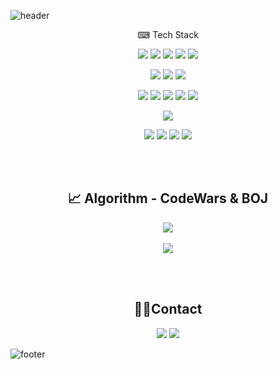 ![header](https://capsule-render.vercel.app/api?type=waving&color=EEE8AA&height=150&section=header&text=Endure%20and%20Type,%20Get%20Development%20Knowledge&fontSize=27&animation=fadeIn&fontColor=6495ED&fontAlignY=35)
<!--
**vivala0519/vivala0519** is a ✨ _special_ ✨ repository because its `README.md` (this file) appears on your GitHub profile.

Here are some ideas to get you started:

- 🔭 I’m currently working on ...
- 🌱 I’m currently learning ...
- 👯 I’m looking to collaborate on ...
- 🤔 I’m looking for help with ...
- 💬 Ask me about ...
- 📫 How to reach me: ...
- 😄 Pronouns: ...
- ⚡ Fun fact: ...
-->
<p font-size="30" align="center"> ⌨ Tech Stack</p>
<p align="center"><img src="https://img.shields.io/badge/Python-white?style=for-the-badge&logo=Python&logoColor=#3776AB"/> <img src="https://img.shields.io/badge/Java-007396?style=for-the-badge&logo=Java&logoColor=white"/> <img src="https://img.shields.io/badge/Spring-6DB33F?style=for-the-badge&logo=Spring&logoColor=white"/> <img src="https://img.shields.io/badge/Django-092E20?style=for-the-badge&logo=Django&logoColor=white"/> <img src="https://img.shields.io/badge/Flask-000000?style=for-the-badge&logo=Flask&logoColor=white"/></p>
<p align="center"><img src="https://img.shields.io/badge/React-61DAFB?style=for-the-badge&logo=React&logoColor=white"/> <img src="https://img.shields.io/badge/React--Native-black?style=for-the-badge&logo=React&logoColor=61DAFB"/> <img src="https://img.shields.io/badge/JavaScript-F7DF1E?style=for-the-badge&logo=JavaScript&logoColor=white"/></p>
<p align="center"><img src="https://img.shields.io/badge/MongoDB-47A248?style=for-the-badge&logo=MongoDB&logoColor=white"/> <img src="https://img.shields.io/badge/MariaDB-003545?style=for-the-badge&logo=MariaDB&logoColor=white"/> <img src="https://img.shields.io/badge/Oracle-F80000?style=for-the-badge&logo=Oracle&logoColor=white"/> <img src="https://img.shields.io/badge/MySQL-4479A1?style=for-the-badge&logo=MySQL&logoColor=white"/> <img src="https://img.shields.io/badge/SQLite-003B57?style=for-the-badge&logo=SQLite&logoColor=white"/> </p>
<p align="center"><img src="https://img.shields.io/badge/AWS-232F3E?style=for-the-badge&logo=Amazon AWS&logoColor=white"/></p>
<p align="center"> <img src="https://img.shields.io/badge/GitHub-181717?style=for-the-badge&logo=GitHub&logoColor=white"/> <img src="https://img.shields.io/badge/Git-F05032?style=for-the-badge&logo=Git&logoColor=white"/> <img src="https://img.shields.io/badge/Slack-4A154B?style=for-the-badge&logo=Slack&logoColor=white"/> <img src="https://img.shields.io/badge/Trello-0052CC?style=for-the-badge&logo=Trello&logoColor=white"/></p>


<br/><br/>
<h2 align="center">📈 Algorithm - CodeWars & BOJ</h2>
<p align="center">
<img src="https://www.codewars.com/users/vivala0519/badges/large"><br/><br/>
<img src="http://mazassumnida.wtf/api/v2/generate_badge?boj=vivala0519"></p>


<br/><br/>
<h2 align="center">🙋‍♂️Contact</h2>
<p align="center"><a href="https://velog.io/@vivala0519"><img src="https://img.shields.io/badge/Velog-11B48A?style=flat&logo=Vimeo&logoColor=white&link=https://velog.io/@vivala0519"/></a> <a href="https://www.instagram.com/sgo_lee/"><img src="https://img.shields.io/badge/Instagram-E4405F?style=flat&logo=Instagram&logoColor=white&link=https://www.instagram.com/sgo_lee/"/></a></p>


![footer](https://capsule-render.vercel.app/api?type=waving&&color=gradient&height=100&section=footer&fontSize=90)
